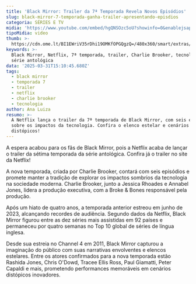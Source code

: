 ```yaml
---
title: 'Black Mirror: Trailer da 7ª Temporada Revela Novos Episódios'
slug: black-mirror-7-temporada-ganha-trailer-apresentando-episdios
categoria: SÉRIES E TV
midia: 'https://www.youtube.com/embed/hgQNSOzc5oU?showinfo=0&enablejsapi=1'
tipoMidia: video
thumb: >-
  https://cdn.ome.lt/BI1EWriV35rDhi19OMKfOPGQgzQ=/480x360/smart/extras/conteudos/omelete_THUMB_-_2025-03-31T120636.160.png
keywords: >-
  Black Mirror, Netflix, 7ª temporada, trailer, Charlie Brooker, tecnologia,
  série antológica
data: '2025-03-31T15:10:45.680Z'
tags:
  - black mirror
  - temporada 7
  - trailer
  - netflix
  - charlie brooker
  - tecnologia
author: Ana Luiza
resumo: >-
  A Netflix lança o trailer da 7ª temporada de Black Mirror, com seis episódios
  sobre os impactos da tecnologia. Confira o elenco estelar e cenários
  distópicos!
---
```


A espera acabou para os fãs de Black Mirror, pois a Netflix acaba de lançar o trailer da sétima temporada da série antológica. Confira já o trailer no site da Netflix!

A nova temporada, criada por Charlie Brooker, contará com seis episódios e promete manter a tradição de explorar os impactos sombrios da tecnologia na sociedade moderna. Charlie Brooker, junto a Jessica Rhoades e Annabel Jones, lidera a produção executiva, com a Broke & Bones responsável pela produção.

Após um hiato de quatro anos, a temporada anterior estreou em junho de 2023, alcançando recordes de audiência. Segundo dados da Netflix, Black Mirror figurou entre as dez séries mais assistidas em 92 países e permaneceu por quatro semanas no Top 10 global de séries de língua inglesa.

Desde sua estreia no Channel 4 em 2011, Black Mirror capturou a imaginação do público com suas narrativas envolventes e elencos estelares. Entre os atores confirmados para a nova temporada estão Rashida Jones, Chris O'Dowd, Tracee Ellis Ross, Paul Giamatti, Peter Capaldi e mais, prometendo performances memoráveis em cenários distópicos inovadores.

